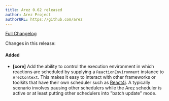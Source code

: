 ```yaml
---
title: Arez 0.62 released
author: Arez Project
authorURL: https://github.com/arez
---
```


[Full Changelog](https://github.com/arez/arez/compare/v0.61...v0.62)

Changes in this release:

#### Added
* **\[core\]** Add the ability to control the execution environment in which reactions are scheduled by supplying a
  `ReactionEnvironment` instance to `ArezContext`. This makes it easy to interact with other frameworks or toolkits
  that have their own scheduler such as [React4j](https://react4j.github.io). A typically scenario involves pausing
  other schedulers while the Arez scheduler is active or at least putting other schedulers into "batch update" mode.
